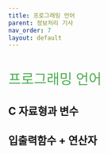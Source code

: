 ```yaml
---
title: 프로그래밍 언어
parent: 정보처리 기사
nav_order: 7
layout: default
---
```


<h1 style="color:#4caf50;font-weight:500;">프로그래밍 언어</h1>

## C 자료형과 변수

## 입출력함수 + 연산자
